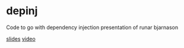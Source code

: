 depinj
======

Code to go with dependency injection presentation of runar bjarnason

[slides](http://dl.dropboxusercontent.com/u/4588997/Runar-NEScala-DI.pdf)
[video](https://www.youtube.com/watch?v=ZasXwtTRkio)
